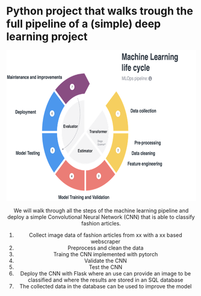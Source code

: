 # Python project that walks trough the full pipeline of a (simple) deep learning project

<center><img src="misc\MLOps_pipeline.png" width="800px" height="400px" /><center>

We will walk through all the steps of the machine learning pipeline and deploy a simple Convolutional Neural Network (CNN) that is able to classify fashion articles.

1. Collect image data of fashion articles from xx with a xx based webscraper
2. Preprocess and clean the data
3. Traing the CNN implemented with pytorch
4. Validate the CNN
5. Test the CNN
6. Deploy the CNN with Flask where an use can provide an image to
   be classified and where the results are stored in an SQL database
7. The collected data in the database can be used to improve the model
